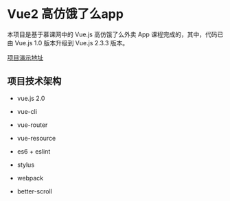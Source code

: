 # Vue2 高仿饿了么app

本项目是基于慕课网中的 Vue.js 高仿饿了么外卖 App 课程完成的，其中，代码已由 Vue.js 1.0 版本升级到 Vue.js 2.3.3 版本。  

[项目演示地址]()



## 项目技术架构

* vue.js 2.0

* vue-cli

* vue-router

* vue-resource

* es6 + eslint

* stylus

* webpack

* better-scroll

 

